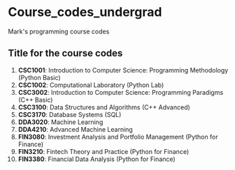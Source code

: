 # Course_codes_undergrad
Mark's programming course codes

## Title for the course codes
1. **CSC1001**: Introduction to Computer Science: Programming Methodology (Python Basic)
2. **CSC1002**: Computational Laboratory (Python Lab)
3. **CSC3002**: Introduction to Computer Science: Programming Paradigms (C++ Basic)
4. **CSC3100**: Data Structures and Algorithms (C++ Advanced)
5. **CSC3170**: Database Systems (SQL)
6. **DDA3020**: Machine Learning
7. **DDA4210**: Advanced Machine Learning
8. **FIN3080**: Investment Analysis and Portfolio Management (Python for Finance)
9. **FIN3210**: Fintech Theory and Practice (Python for Finance)
10. **FIN3380**: Financial Data Analysis (Python for Finance)